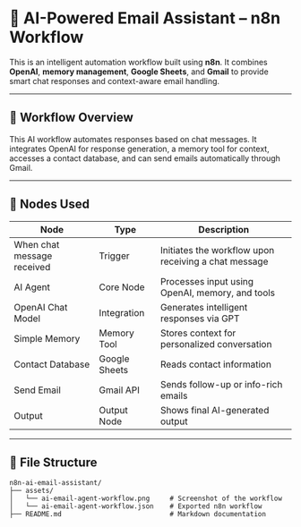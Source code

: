 # 🤖 AI-Powered Email Assistant – n8n Workflow

This is an intelligent automation workflow built using **n8n**. It combines **OpenAI**, **memory management**, **Google Sheets**, and **Gmail** to provide smart chat responses and context-aware email handling.

---

## 🧠 Workflow Overview

This AI workflow automates responses based on chat messages. It integrates OpenAI for response generation, a memory tool for context, accesses a contact database, and can send emails automatically through Gmail.

---

## 🔧 Nodes Used

| Node                    | Type              | Description                                               |
|-------------------------|-------------------|-----------------------------------------------------------|
| When chat message received | Trigger         | Initiates the workflow upon receiving a chat message      |
| AI Agent                | Core Node         | Processes input using OpenAI, memory, and tools           |
| OpenAI Chat Model       | Integration       | Generates intelligent responses via GPT                   |
| Simple Memory           | Memory Tool       | Stores context for personalized conversation              |
| Contact Database        | Google Sheets     | Reads contact information                                 |
| Send Email              | Gmail API         | Sends follow-up or info-rich emails                       |
| Output                  | Output Node       | Shows final AI-generated output                           |

---

## 📁 File Structure

```plaintext
n8n-ai-email-assistant/
├── assets/
│   └── ai-email-agent-workflow.png     # Screenshot of the workflow
│   └── ai-email-agent-workflow.json    # Exported n8n workflow
├── README.md                           # Markdown documentation

